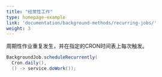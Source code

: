 ```yaml
---
title: "经常性工作"
type: homepage-example
link: 'documentation/background-methods/recurring-jobs/'
weight: 3
---
```

周期性作业重复发生，并在指定的CRON时间表上每次触发。

```java
BackgroundJob.scheduleRecurrently(
  Cron.daily(),
  () -> service.doWork());
```